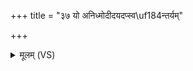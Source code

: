 +++
title = "३७ यो अनिध्मोदीदयदप्स्व\uf184न्तर्यम्"

+++
<details><summary>मूलम् (VS)</summary>

यो अ॑नि॒ध्मोदी॒दय॑द॒प्स्वन्तर्यं विप्रा॑स॒ ईड॑ते अध्व॒रेषु॑। अपां॑ नपा॒न्मधु॑मतीर॒पोदा॒ याभि॒रिन्द्रो॑ वावृ॒धे वी॒र्या᳡वान् ॥
</details>